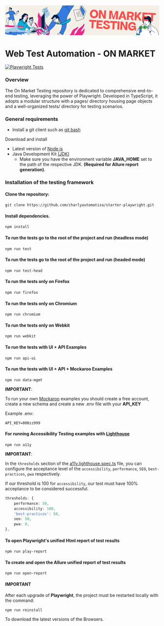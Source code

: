 ![notion_cover](/assets/notion_cover.jpg)

# Web Test Automation - ON MARKET

[![Playwright Tests](https://github.com/charlyautomatiza/starter-playwright/actions/workflows/playwright.yml/badge.svg)](https://github.com/charlyautomatiza/starter-playwright/actions/workflows/playwright.yml)

### Overview
The On Market Testing repository is dedicated to comprehensive end-to-end testing, leveraging the power of Playwright. Developed in TypeScript, it adopts a modular structure with a pages/ directory housing page objects and a well-organized tests/ directory for testing scenarios. 

### General requirements

- Install a git client such as [git bash](https://git-scm.com/downloads)

Download and install

- Latest version of [Node.js](https://nodejs.org/es/download/)
- Java Development Kit [(JDK)](https://www.oracle.com/java/technologies/downloads/)
  - Make sure you have the environment variable **JAVA_HOME** set to the path of the respective JDK. **(Required for Allure report generation)**.

### Installation of the testing framework

#### **Clone the repository:**

    git clone https://github.com/charlyautomatiza/starter-playwright.git

#### **Install dependencies.**

    npm install

#### **To run the tests go to the root of the project and run (headless mode)**

    npm run test

#### **To run the tests go to the root of the project and run (headed mode)**

    npm run test-head

#### **To run the tests only on Firefox**

    npm run firefox

#### **To run the tests only on Chromium**

    npm run chromium

#### **To run the tests only on Webkit**

    npm run webkit

#### **To run the tests with UI + API Examples**

    npm run api-ui

#### **To run the tests with UI + API + Mockaroo Examples**

    npm run data-mgmt

**IMPORTANT**:

To run your own [Mockaroo](https://www.mockaroo.com/) examples you should create a free account, create a new schema and create a new .env file with your **API_KEY**

Example .env:

    API_KEY=000zz999

#### **For running Accessibility Testing examples with [Lighthouse](https://www.npmjs.com/package/playwright-lighthouse)**

    npm run a11y

**IMPORTANT**:

In the `thresholds` section of the [a11y.lighthouse.spec.ts](./tests/a11y.lighthouse.spec.ts) file, you can configure the acceptance level of the `accessibility`, `performance`, `SEO`, `best-practices`, `pwa` respectively.

If our threshold is 100 for `accessibility`, our test must have 100% acceptance to be considered successful.

```typescript
thresholds: {
    performance: 50,
    accessibility: 100,
    'best-practices': 50,
    seo: 50,
    pwa: 0,
},
```

#### **To open Playwright's unified Html report of test results**

    npm run play-report

#### **To create and open the Allure unified report of test results**

    npm run open-report

#### **IMPORTANT**

After each upgrade of **Playwright**, the project must be restarted locally with the command:

    npm run reinstall

To download the latest versions of the Browsers.
